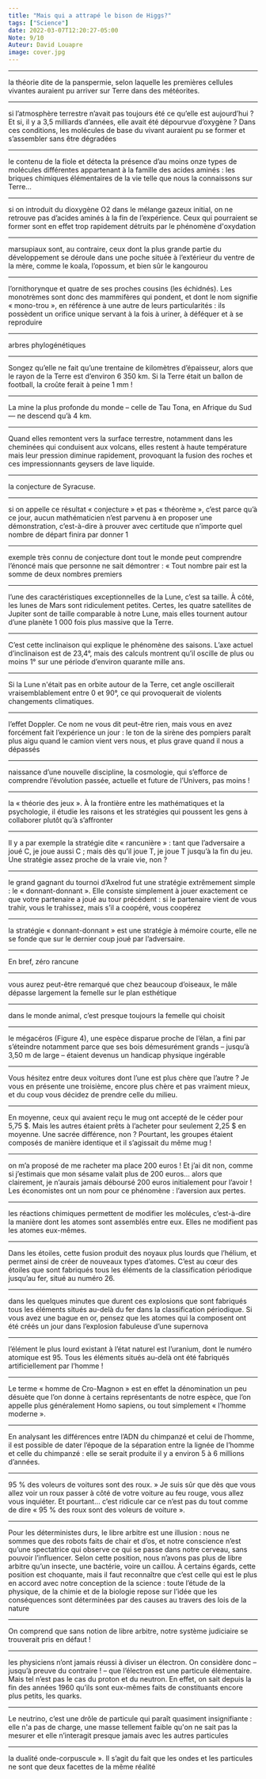 ```yaml
---
title: "Mais qui a attrapé le bison de Higgs?"
tags: ["Science"]
date: 2022-03-07T12:20:27-05:00
Note: 9/10
Auteur: David Louapre
image: cover.jpg
---
```



 
---
la théorie dite de la panspermie, selon laquelle les premières cellules vivantes auraient pu arriver sur Terre dans des météorites.

*****

si l’atmosphère terrestre n’avait pas toujours été ce qu’elle est aujourd’hui ? Et si, il y a 3,5 milliards d’années, elle avait été dépourvue d’oxygène ? Dans ces conditions, les molécules de base du vivant auraient pu se former et s’assembler sans être dégradées

*****

le contenu de la fiole et détecta la présence d’au moins onze types de molécules différentes appartenant à la famille des acides aminés : les briques chimiques élémentaires de la vie telle que nous la connaissons sur Terre…

*****

si on introduit du dioxygène O2 dans le mélange gazeux initial, on ne retrouve pas d’acides aminés à la fin de l’expérience. Ceux qui pourraient se former sont en effet trop rapidement détruits par le phénomène d'oxydation

*****

marsupiaux sont, au contraire, ceux dont la plus grande partie du développement se déroule dans une poche située à l’extérieur du ventre de la mère, comme le koala, l’opossum, et bien sûr le kangourou

*****

l’ornithorynque et quatre de ses proches cousins (les échidnés). Les monotrèmes sont donc des mammifères qui pondent, et dont le nom signifie « mono-trou », en référence à une autre de leurs particularités : ils possèdent un orifice unique servant à la fois à uriner, à déféquer et à se reproduire

*****

arbres phylogénétiques

*****

Songez qu’elle ne fait qu’une trentaine de kilomètres d’épaisseur, alors que le rayon de la Terre est d’environ 6 350 km. Si la Terre était un ballon de football, la croûte ferait à peine 1 mm !

*****

La mine la plus profonde du monde – celle de Tau Tona, en Afrique du Sud — ne descend qu’à 4 km.

*****

Quand elles remontent vers la surface terrestre, notamment dans les cheminées qui conduisent aux volcans, elles restent à haute température mais leur pression diminue rapidement, provoquant la fusion des roches et ces impressionnants geysers de lave liquide.

*****

la conjecture de Syracuse.

*****

si on appelle ce résultat « conjecture » et pas « théorème », c’est parce qu’à ce jour, aucun mathématicien n’est parvenu à en proposer une démonstration, c’est-à-dire à prouver avec certitude que n’importe quel nombre de départ finira par donner 1

*****

exemple très connu de conjecture dont tout le monde peut comprendre l’énoncé mais que personne ne sait démontrer :
« Tout nombre pair est la somme de deux nombres premiers

*****

l’une des caractéristiques exceptionnelles de la Lune, c’est sa taille. À côté, les lunes de Mars sont ridiculement petites. Certes, les quatre satellites de Jupiter sont de taille comparable à notre Lune, mais elles tournent autour d’une planète 1 000 fois plus massive que la Terre.

*****

C’est cette inclinaison qui explique le phénomène des saisons. L’axe actuel d’inclinaison est de 23,4°, mais des calculs montrent qu’il oscille de plus ou moins 1° sur une période d’environ quarante mille ans.

*****

Si la Lune n'était pas en orbite autour de la Terre, cet angle oscillerait vraisemblablement entre 0 et 90°, ce qui provoquerait de violents changements climatiques.

*****

l’effet Doppler. Ce nom ne vous dit peut-être rien, mais vous en avez forcément fait l’expérience un jour : le ton de la sirène des pompiers paraît plus aigu quand le camion vient vers nous, et plus grave quand il nous a dépassés

*****

naissance d’une nouvelle discipline, la cosmologie, qui s’efforce de comprendre l’évolution passée, actuelle et future de l’Univers, pas moins !

*****

la « théorie des jeux ». À la frontière entre les mathématiques et la psychologie, il étudie les raisons et les stratégies qui poussent les gens à collaborer plutôt qu’à s’affronter

*****

Il y a par exemple la stratégie dite « rancunière » : tant que l’adversaire a joué C, je joue aussi C ; mais dès qu’il joue T, je joue T jusqu’à la fin du jeu. Une stratégie assez proche de la vraie vie, non ?

*****

le grand gagnant du tournoi d’Axelrod fut une stratégie extrêmement simple : le « donnant-donnant ». Elle consiste simplement à jouer exactement ce que votre partenaire a joué au tour précédent : si le partenaire vient de vous trahir, vous le trahissez, mais s’il a coopéré, vous coopérez

*****

la stratégie « donnant-donnant » est une stratégie à mémoire courte, elle ne se fonde que sur le dernier coup joué par l’adversaire.

*****

En bref, zéro rancune

*****

vous aurez peut-être remarqué que chez beaucoup d’oiseaux, le mâle dépasse largement la femelle sur le plan esthétique

*****

dans le monde animal, c’est presque toujours la femelle qui choisit

*****

le mégacéros (Figure 4), une espèce disparue proche de l’élan, a fini par s’éteindre notamment parce que ses bois démesurément grands – jusqu’à 3,50 m de large – étaient devenus un handicap physique ingérable

*****

Vous hésitez entre deux voitures dont l’une est plus chère que l’autre ? Je vous en présente une troisième, encore plus chère et pas vraiment mieux, et du coup vous décidez de prendre celle du milieu.

*****

En moyenne, ceux qui avaient reçu le mug ont accepté de le céder pour 5,75 $. Mais les autres étaient prêts à l’acheter pour seulement 2,25 $ en moyenne. Une sacrée différence, non ? Pourtant, les groupes étaient composés de manière identique et il s’agissait du même mug !

*****

on m’a proposé de me racheter ma place 200 euros ! Et j’ai dit non, comme si j’estimais que mon sésame valait plus de 200 euros… alors que clairement, je n’aurais jamais déboursé 200 euros initialement pour l’avoir !
Les économistes ont un nom pour ce phénomène : l’aversion aux pertes.

*****

les réactions chimiques permettent de modifier les molécules, c’est-à-dire la manière dont les atomes sont assemblés entre eux. Elles ne modifient pas les atomes eux-mêmes.

*****

Dans les étoiles, cette fusion produit des noyaux plus lourds que l’hélium, et permet ainsi de créer de nouveaux types d’atomes. C’est au cœur des étoiles que sont fabriqués tous les éléments de la classification périodique jusqu’au fer, situé au numéro 26.

*****

dans les quelques minutes que durent ces explosions que sont fabriqués tous les éléments situés au-delà du fer dans la classification périodique. Si vous avez une bague en or, pensez que les atomes qui la composent ont été créés un jour dans l’explosion fabuleuse d’une supernova

*****

l’élément le plus lourd existant à l’état naturel est l’uranium, dont le numéro atomique est 95. Tous les éléments situés au-delà ont été fabriqués artificiellement par l’homme !

*****

Le terme « homme de Cro-Magnon » est en effet la dénomination un peu désuète que l’on donne à certains représentants de notre espèce, que l’on appelle plus généralement Homo sapiens, ou tout simplement « l’homme moderne ».

*****

En analysant les différences entre l’ADN du chimpanzé et celui de l’homme, il est possible de dater l’époque de la séparation entre la lignée de l’homme et celle du chimpanzé : elle se serait produite il y a environ 5 à 6 millions d’années.

*****

95 % des voleurs de voitures sont des roux. »
Je suis sûr que dès que vous allez voir un roux passer à côté de votre voiture au feu rouge, vous allez vous inquiéter. Et pourtant… c’est ridicule car ce n’est pas du tout comme de dire « 95 % des roux sont des voleurs de voiture ».

*****

Pour les déterministes durs, le libre arbitre est une illusion : nous ne sommes que des robots faits de chair et d’os, et notre conscience n’est qu’une spectatrice qui observe ce qui se passe dans notre cerveau, sans pouvoir l’influencer. Selon cette position, nous n’avons pas plus de libre arbitre qu’un insecte, une bactérie, voire un caillou. À certains égards, cette position est choquante, mais il faut reconnaître que c’est celle qui est le plus en accord avec notre conception de la science : toute l’étude de la physique, de la chimie et de la biologie repose sur l’idée que les conséquences sont déterminées par des causes au travers des lois de la nature

*****

On comprend que sans notion de libre arbitre, notre système judiciaire se trouverait pris en défaut !

*****

les physiciens n’ont jamais réussi à diviser un électron. On considère donc – jusqu’à preuve du contraire ! – que l’électron est une particule élémentaire. Mais tel n’est pas le cas du proton et du neutron. En effet, on sait depuis la fin des années 1960 qu’ils sont eux-mêmes faits de constituants encore plus petits, les quarks.

*****

Le neutrino, c’est une drôle de particule qui paraît quasiment insignifiante : elle n'a pas de charge, une masse tellement faible qu'on ne sait pas la mesurer et elle n’interagit presque jamais avec les autres particules

*****

la dualité onde-corpuscule ». Il s’agit du fait que les ondes et les particules ne sont que deux facettes de la même réalité